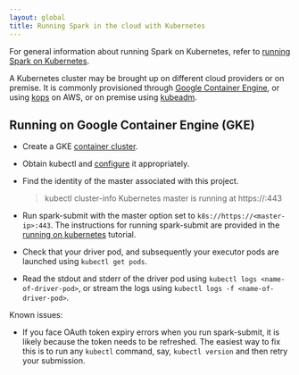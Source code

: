 ```yaml
---
layout: global
title: Running Spark in the cloud with Kubernetes
---
```


For general information about running Spark on Kubernetes, refer to [running Spark on Kubernetes](running-on-kubernetes.md).

A Kubernetes cluster may be brought up on different cloud providers or on premise. It is commonly provisioned through [Google Container Engine](https://cloud.google.com/container-engine/), or using [kops](https://github.com/kubernetes/kops) on AWS, or on premise using [kubeadm](https://kubernetes.io/docs/getting-started-guides/kubeadm/).

## Running on Google Container Engine (GKE)

* Create a GKE [container cluster](https://cloud.google.com/container-engine/docs/clusters/operations).
* Obtain kubectl and [configure](https://cloud.google.com/container-engine/docs/clusters/operations#configuring_kubectl) it appropriately.
* Find the identity of the master associated with this project.

    > kubectl cluster-info
    Kubernetes master is running at https://<master-ip>:443

* Run spark-submit with the master option set to `k8s://https://<master-ip>:443`. The instructions for running spark-submit are provided in the [running on kubernetes](running-on-kubernetes.md) tutorial.
* Check that your driver pod, and subsequently your executor pods are launched using `kubectl get pods`.
* Read the stdout and stderr of the driver pod using `kubectl logs <name-of-driver-pod>`, or stream the logs using `kubectl logs -f <name-of-driver-pod>`.

Known issues:
* If you face OAuth token expiry errors when you run spark-submit, it is likely because the token needs to be refreshed. The easiest way to fix this is to run any `kubectl` command, say, `kubectl version` and then retry your submission.
